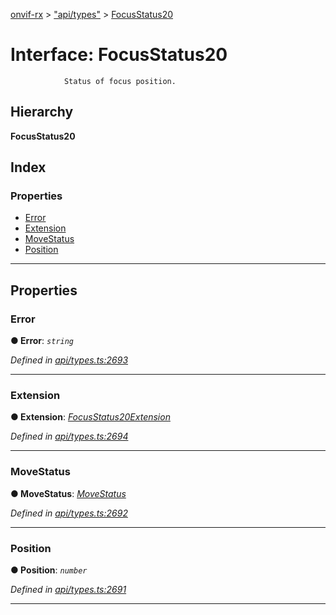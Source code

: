 [onvif-rx](../README.md) > ["api/types"](../modules/_api_types_.md) > [FocusStatus20](../interfaces/_api_types_.focusstatus20.md)

# Interface: FocusStatus20

```
            Status of focus position.
```

## Hierarchy

**FocusStatus20**

## Index

### Properties

* [Error](_api_types_.focusstatus20.md#error)
* [Extension](_api_types_.focusstatus20.md#extension)
* [MoveStatus](_api_types_.focusstatus20.md#movestatus)
* [Position](_api_types_.focusstatus20.md#position)

---

## Properties

<a id="error"></a>

###  Error

**● Error**: *`string`*

*Defined in [api/types.ts:2693](https://github.com/patrickmichalina/onvif-rx/blob/d62cee9/src/api/types.ts#L2693)*

___
<a id="extension"></a>

###  Extension

**● Extension**: *[FocusStatus20Extension](_api_types_.focusstatus20extension.md)*

*Defined in [api/types.ts:2694](https://github.com/patrickmichalina/onvif-rx/blob/d62cee9/src/api/types.ts#L2694)*

___
<a id="movestatus"></a>

###  MoveStatus

**● MoveStatus**: *[MoveStatus](../enums/_api_types_.movestatus.md)*

*Defined in [api/types.ts:2692](https://github.com/patrickmichalina/onvif-rx/blob/d62cee9/src/api/types.ts#L2692)*

___
<a id="position"></a>

###  Position

**● Position**: *`number`*

*Defined in [api/types.ts:2691](https://github.com/patrickmichalina/onvif-rx/blob/d62cee9/src/api/types.ts#L2691)*

___

